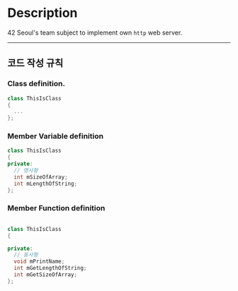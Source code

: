 # Description
42 Seoul's team subject to implement own `http` web server.



---


## 코드 작성 규칙

### Class definition.

```c++
class ThisIsClass
{
  ...
};
```


### Member Variable definition

```c++
class ThisIsClass
{
private:
  // 명사형
  int mSizeOfArray;
  int mLengthOfString;
};
```



### Member Function definition

```c++

class ThisIsClass
{

private:
  // 동사형
  void mPrintName;
  int mGetLengthOfString;
  int mGetSizeOfArray;
};
```

